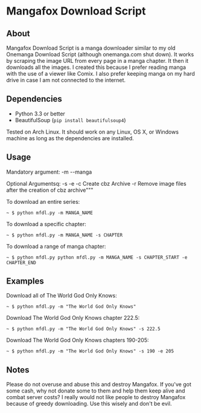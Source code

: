Mangafox Download Script
========================

About
-----
Mangafox Download Script is a manga downloader similar to my old Onemanga Download Script (although onemanga.com shut down). It works by scraping the image URL from every page in a manga chapter. It then it downloads all the images.
I created this because I prefer reading manga with the use of a viewer like Comix. I also prefer keeping manga on my hard drive in case I am not connected to the internet.

Dependencies
------------

  * Python 3.3 or better
  * BeautifulSoup (``pip install beautifulsoup4``)

Tested on Arch Linux. It should work on any Linux, OS X, or Windows machine as long as the dependencies are installed.

Usage
-----

Mandatory argument:
  -m --manga <Manga Name>

 Optional Argumentsq:
   -s <Start At Chapter>
   -e <End At Chapter>
   -c Create cbz Archive
   -r Remove image files after the creation of cbz archive"""

To download an entire series:

    ~ $ python mfdl.py -m MANGA_NAME

To download a specific chapter:

    ~ $ python mfdl.py -m MANGA_NAME -s CHAPTER

To download a range of manga chapter:

    ~ $ python mfdl.py python mfdl.py -m MANGA_NAME -s CHAPTER_START -e CHAPTER_END

Examples
--------
Download all of The World God Only Knows:

    ~ $ python mfdl.py -m "The World God Only Knows"

Download The World God Only Knows chapter 222.5:

    ~ $ python mfdl.py -m "The World God Only Knows" -s 222.5

Download The World God Only Knows chapters 190-205:

    ~ $ python mfdl.py -m "The World God Only Knows" -s 190 -e 205

Notes
-----
Please do not overuse and abuse this and destroy Mangafox. If you've got some cash, why not donate some to them and help them keep alive and combat server costs? I really would not like people to destroy Mangafox because of greedy downloading. Use this wisely and don't be evil.
